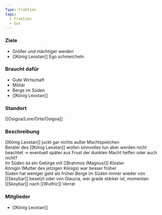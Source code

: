 ```yaml
---
Type: Fraktion
tags:
  - Fraktion
  - Gut
---
```


### Ziele
- Größer und mächtiger werden
- [[König Leostan]] Ego schmeicheln
### Braucht dafür
- Gute Wirtschaft
- Militär
- Berge im Süden
- [[König Leostan]]
### Standort
[[Osigoa/Lore/Orte/Osigoa]]
### Beschreibung
[[König Leostan]] juckt gar nichts außer Machtspielchen  
Berater des [[König Leostan]] wollen sinnvolles tun aber werden nicht beachtet -> eventuell später aus Frust der dunklen Macht helfen oder auch nicht?  
Im Süden ist ein Gebirge mit [[Brahmos (Magnus)]] Kloster  
Königin (Mutter des jetzigen Königs) war besser früher  
Süden hat weniger geld als früher
Berge im Süden immer wieder von [[Skoybar]] besetzt oder von Glaucia, wer grade stärker ist, momentan [[Skoybar]] nach [[Wulfric]] Verrat
### Mitglieder
- [[König Leostan]]